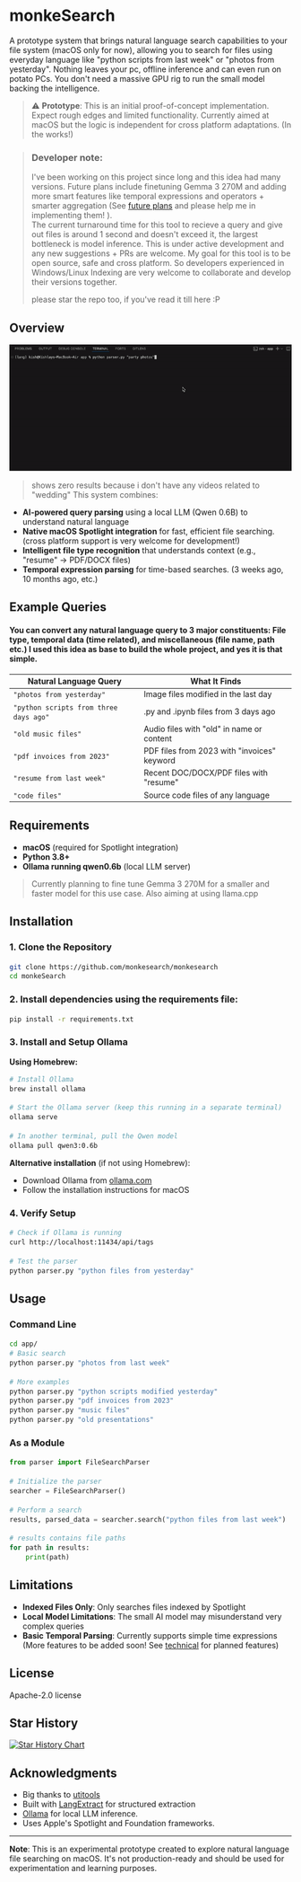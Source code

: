 # monkeSearch

A prototype system that brings natural language search capabilities to your file system (macOS only for now), allowing you to search for files using everyday language like "python scripts from last week" or "photos from yesterday". Nothing leaves your pc, offline inference and can even run on potato PCs. You don't need a massive GPU rig to run the small model backing the intelligence.


> ⚠️ **Prototype**: This is an initial proof-of-concept implementation. Expect rough edges and limited functionality.
> Currently aimed at macOS but the logic is independent for cross platform adaptations. (In the works!)

> ### Developer note:
> I've been working on this project since long and this idea had many versions. Future plans include finetuning Gemma 3 270M and adding more smart features like temporal expressions and operators + smarter aggregation (See [future plans](src/technical.md) and please help me in implementing them! ).   
> The current turnaround time for this tool to recieve a query and give out files is around 1 second and doesn't exceed it, the largest bottleneck is model inference. This is under active
> development and any new suggestions + PRs are welcome. My goal for this tool is to be open source, safe and cross platform. So developers experienced in Windows/Linux Indexing are
> very welcome to collaborate and develop their versions together.
>
> 
> please star the repo too, if you've read it till here :P

## Overview

![usage gif](src/inference.gif)

> shows zero results because i don't have any videos related to "wedding"
This system combines:
- **AI-powered query parsing** using a local LLM (Qwen 0.6B) to understand natural language
- **Native macOS Spotlight integration** for fast, efficient file searching. (cross platform support is very welcome for development!)
- **Intelligent file type recognition** that understands context (e.g., "resume" → PDF/DOCX files)
- **Temporal expression parsing** for time-based searches. (3 weeks ago, 10 months ago, etc.)

## Example Queries
#### You can convert any natural language query to 3 major constituents: File type, temporal data (time related), and miscellaneous (file name, path etc.) I used this idea as base to build the whole project, and yes it is that simple.



| Natural Language Query | What It Finds |
|------------------------|---------------|
| `"photos from yesterday"` | Image files modified in the last day |
| `"python scripts from three days ago"` | .py and .ipynb files from 3 days ago |
| `"old music files"` | Audio files with "old" in name or content |
| `"pdf invoices from 2023"` | PDF files from 2023 with "invoices" keyword |
| `"resume from last week"` | Recent DOC/DOCX/PDF files with "resume" |
| `"code files"` | Source code files of any language |


## Requirements

- **macOS** (required for Spotlight integration)
- **Python 3.8+**
- **Ollama running qwen0.6b** (local LLM server)

> Currently planning to fine tune Gemma 3 270M for a smaller and faster model for this use case. Also aiming at using llama.cpp 

## Installation

### 1. Clone the Repository
```bash
git clone https://github.com/monkesearch/monkesearch
cd monkeSearch
```



### 2. Install dependencies using the requirements file:
```bash
pip install -r requirements.txt
```

### 3. Install and Setup Ollama

**Using Homebrew:**
```bash
# Install Ollama
brew install ollama

# Start the Ollama server (keep this running in a separate terminal)
ollama serve

# In another terminal, pull the Qwen model
ollama pull qwen3:0.6b
```

**Alternative installation** (if not using Homebrew):
- Download Ollama from [ollama.com](https://ollama.com)
- Follow the installation instructions for macOS

### 4. Verify Setup
```bash
# Check if Ollama is running
curl http://localhost:11434/api/tags

# Test the parser
python parser.py "python files from yesterday"
```

## Usage

### Command Line
```bash
cd app/
# Basic search
python parser.py "photos from last week"

# More examples
python parser.py "python scripts modified yesterday"
python parser.py "pdf invoices from 2023"
python parser.py "music files"
python parser.py "old presentations"
```

### As a Module
```python
from parser import FileSearchParser

# Initialize the parser
searcher = FileSearchParser()

# Perform a search
results, parsed_data = searcher.search("python files from last week")

# results contains file paths
for path in results:
    print(path)
```

## Limitations

- **Indexed Files Only**: Only searches files indexed by Spotlight
- **Local Model Limitations**: The small AI model may misunderstand very complex queries
- **Basic Temporal Parsing**: Currently supports simple time expressions (More features to be added soon! See [technical](src/technical.md) for planned features)

## License

Apache-2.0 license



## Star History

<a href="https://www.star-history.com/#monkesearch/monkeSearch&Date">
 <picture>
   <source media="(prefers-color-scheme: dark)" srcset="https://api.star-history.com/svg?repos=monkesearch/monkeSearch&type=Date&theme=dark" />
   <source media="(prefers-color-scheme: light)" srcset="https://api.star-history.com/svg?repos=monkesearch/monkeSearch&type=Date" />
   <img alt="Star History Chart" src="https://api.star-history.com/svg?repos=monkesearch/monkeSearch&type=Date" />
 </picture>
</a>


## Acknowledgments
- Big thanks to [utitools](https://github.com/RhetTbull/utitools)
- Built with [LangExtract](https://github.com/google/langextract) for structured extraction
- [Ollama](https://ollama.com) for local LLM inference. 
- Uses Apple's Spotlight and Foundation frameworks.

---

**Note**: This is an experimental prototype created to explore natural language file searching on macOS. It's not production-ready and should be used for experimentation and learning purposes. 
